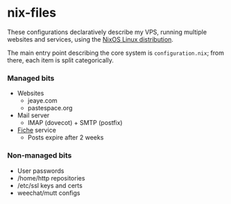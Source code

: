 nix-files
===

These configurations declaratively describe my VPS, running multiple websites
and services, using the [NixOS Linux distribution](http://nixos.org).

The main entry point describing the core system is `configuration.nix`; from
there, each item is split categorically.

### Managed bits
* Websites
  * jeaye.com
  * pastespace.org
* Mail server
  * IMAP (dovecot) + SMTP (postfix)
* [Fiche](https://github.com/solusipse/fiche) service
  * Posts expire after 2 weeks

### Non-managed bits
* User passwords
* /home/http repositories
* /etc/ssl keys and certs
* weechat/mutt configs
